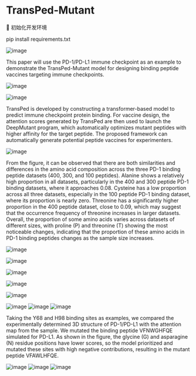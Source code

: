 # TransPed-Mutant

🚀 初始化开发环境

pip install requirements.txt

![image](https://github.com/user-attachments/assets/9833758f-335a-420d-9980-48b2cf50f58d)

 This paper will use the PD-1/PD-L1 immune checkpoint as an example to demonstrate the TransPed-Mutant model for designing binding peptide vaccines targeting immune checkpoints.
 
![image](https://github.com/user-attachments/assets/f763e065-c3fe-4960-ad54-10f2094bf954)

![image](https://github.com/user-attachments/assets/94b01f08-fe45-4000-b658-637a31c680cf)

 TransPed is developed by constructing a transformer-based model to predict immune checkpoint protein binding. For vaccine design, the attention scores generated by TransPed are then used to launch the DeepMutant program, which automatically optimizes mutant peptides with higher affinity for the target peptide. The proposed framework can automatically generate potential peptide vaccines for experimenters.

![image](https://github.com/user-attachments/assets/51945514-7d19-45bf-92d7-9057e564966b)

From the figure, it can be observed that there are both similarities and differences in the amino acid composition across the three PD-1 binding peptide datasets (400, 300, and 100 peptides). Alanine shows a relatively high proportion in all datasets, particularly in the 400 and 300 peptide PD-1 binding datasets, where it approaches 0.08. Cysteine has a low proportion across all three datasets, especially in the 100 peptide PD-1 binding dataset, where its proportion is nearly zero. Threonine has a significantly higher proportion in the 400 peptide dataset, close to 0.09, which may suggest that the occurrence frequency of threonine increases in larger datasets. Overall, the proportion of some amino acids varies across datasets of different sizes, with proline (P) and threonine (T) showing the most noticeable changes, indicating that the proportion of these amino acids in PD-1 binding peptides changes as the sample size increases.

![image](https://github.com/user-attachments/assets/9656da55-641f-450d-bfe4-e9564337eecd)

![image](https://github.com/user-attachments/assets/fabbd1b7-35f9-493e-95e0-d866b392262c)

![image](https://github.com/user-attachments/assets/e327e687-d91b-44d6-bacf-9cd6ad9e1adf)

![image](https://github.com/user-attachments/assets/906da586-7191-4ac7-8ada-ab6b79e31575)

![image](https://github.com/user-attachments/assets/2397e3ea-2b20-42c1-ba3a-be8a5c56ae7d)

![image](https://github.com/user-attachments/assets/f8e9c887-23b2-48d7-8eef-f5c693417795)
![image](https://github.com/user-attachments/assets/9aa56ff9-97e9-4e84-9026-e450e492e338)
![image](https://github.com/user-attachments/assets/bf110d2a-97e2-49c5-8c36-109e163bc99d)

Taking the Y68 and H98 binding sites as examples, we compared the experimentally determined 3D structure of PD-1/PD-L1 with the attention map from the sample. We mutated the binding peptide VFNWGHFQE simulated for PD-L1. As shown in the figure, the glycine (G) and asparagine (N) residue positions have lower scores, so the model prioritized and mutated these sites with high negative contributions, resulting in the mutant peptide VFAWLHFQE.

![image](https://github.com/user-attachments/assets/22221b2a-b5d3-4473-a531-22da5e115d4a)
![image](https://github.com/user-attachments/assets/29a14c1f-576a-48b7-a6d2-24a744b22702)
![image](https://github.com/user-attachments/assets/f0df9e27-ba3a-4175-9613-f32cabad51ee)
